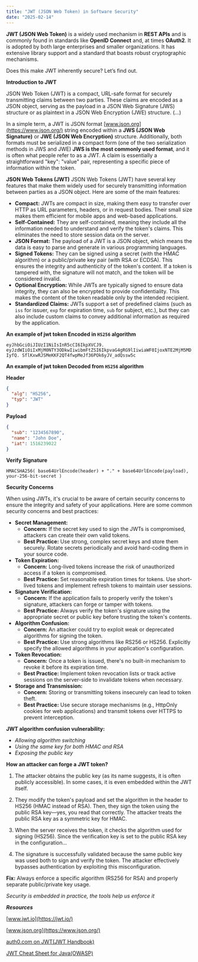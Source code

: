 ```yaml
---
title: "JWT (JSON Web Token) in Software Security"
date: "2025-02-14"
---
```


**JWT (JSON Web Token)** is a widely used mechanism in **REST APIs** and is commonly found in standards like **OpenID Connect** and, at times **OAuth2**. It is adopted by both large enterprises and smaller organizations. It has extensive library support and a standard that boasts robust cryptographic mechanisms. <br>

Does this make JWT inherently secure? Let’s find out.

**Introduction to JWT** <br>

JSON Web Token (JWT) is a compact, URL-safe format for securely transmitting claims between two parties. These claims are encoded as a JSON object, serving as the payload in a JSON Web Signature (JWS) structure or as plaintext in a JSON Web Encryption (JWE) structure. (…)

In a simple term, a JWT is JSON format [www.json.org](https://www.json.org/) string encoded within a **JWS (JSON Web Signature)** or **JWE (JSON Web Encryption)** structure. Additionally, both formats must be serialized in a compact form (one of the two serialization methods in JWS and JWE) **JWS is the most commonly used format**, and it is often what people refer to as a JWT. A claim is essentially a straightforward "key": "value" pair, representing a specific piece of information within the token. <br>

**JSON Web Tokens (JWT)** JSON Web Tokens (JWT) have several key features that make them widely used for securely transmitting information between parties as a JSON object. Here are some of the main features:

- **Compact:** JWTs are compact in size, making them easy to transfer over HTTP as URL parameters, headers, or in request bodies. Their small size makes them efficient for mobile apps and web-based applications.
- **Self-Contained:** They are self-contained, meaning they include all the information needed to understand and verify the token's claims. This eliminates the need to store session data on the server.
- **JSON Format:** The payload of a JWT is a JSON object, which means the data is easy to parse and generate in various programming languages.
- **Signed Tokens:** They can be signed using a secret (with the HMAC algorithm) or a public/private key pair (with RSA or ECDSA). This ensures the integrity and authenticity of the token's content. If a token is tampered with, the signature will not match, and the token will be considered invalid.
- **Optional Encryption:** While JWTs are typically signed to ensure data integrity, they can also be encrypted to provide confidentiality. This makes the content of the token readable only by the intended recipient.
- **Standardized Claims:** JWTs support a set of predefined claims (such as `iss` for issuer, `exp` for expiration time, `sub` for subject, etc.), but they can also include custom claims to convey additional information as required by the application.

**An example of jwt token Encoded in `HS256` algorithm** <br>

`eyJhbGciOiJIUzI1NiIsInR5cCI6IkpXVCJ9.
eyJzdWIiOiIxMjM0NTY3ODkwIiwibmFtZSI6IkpvaG4gRG9lIiwiaWF0IjoxNTE2MjM5MDIyfQ.
SflKxwRJSMeKKF2QT4fwpMeJf36POk6yJV_adQssw5c`

**An example of jwt token Decoded from `HS256` algorithm** <br>

**Header** <br>

```json
{
  "alg": "HS256",
  "typ": "JWT"
}
```

**Payload**

```json
{
  "sub": "1234567890",
  "name": "John Doe",
  "iat": 1516239022
}
```

**Verify Signature** <br>

`HMACSHA256(
  base64UrlEncode(header) + "." +
  base64UrlEncode(payload),
your-256-bit-secret
)`

**Security Concerns** <br>

When using JWTs, it's crucial to be aware of certain security concerns to ensure the integrity and safety of your applications. Here are some common security concerns and best practices:

- **Secret Management:**
  - **Concern:** If the secret key used to sign the JWTs is compromised, attackers can create their own valid tokens.
  - **Best Practice:** Use strong, complex secret keys and store them securely. Rotate secrets periodically and avoid hard-coding them in your source code.
- **Token Expiration:**
  - **Concern:** Long-lived tokens increase the risk of unauthorized access if a token is compromised.
  - **Best Practice:** Set reasonable expiration times for tokens. Use short-lived tokens and implement refresh tokens to maintain user sessions.
- **Signature Verification:**
  - **Concern:** If the application fails to properly verify the token's signature, attackers can forge or tamper with tokens.
  - **Best Practice:** Always verify the token's signature using the appropriate secret or public key before trusting the token's contents.
- **Algorithm Confusion:**
  - **Concern:** An attacker could try to exploit weak or deprecated algorithms for signing the token.
  - **Best Practice:** Use strong algorithms like RS256 or HS256. Explicitly specify the allowed algorithms in your application's configuration.
- **Token Revocation:**
  - **Concern:** Once a token is issued, there's no built-in mechanism to revoke it before its expiration time.
  - **Best Practice:** Implement token revocation lists or track active sessions on the server-side to invalidate tokens when necessary.
- **Storage and Transmission:**
  - **Concern:** Storing or transmitting tokens insecurely can lead to token theft.
  - **Best Practice:** Use secure storage mechanisms (e.g., HttpOnly cookies for web applications) and transmit tokens over HTTPS to prevent interception.

**JWT algorithm confusion vulnerability:**

- _Allowing algorithm switching_
- _Using the same key for both HMAC and RSA_
- _Exposing the public key_ <br>

**How an attacker can forge a JWT token?** <br>

1. The attacker obtains the public key (as its name suggests, it is often publicly accessible). In some cases, it is even embedded within the JWT itself.

2. They modify the token's payload and set the algorithm in the header to HS256 (HMAC instead of RSA). Then, they sign the token using the public RSA key—yes, you read that correctly. The attacker treats the public RSA key as a symmetric key for HMAC.

3. When the server receives the token, it checks the algorithm used for signing (HS256). Since the verification key is set to the public RSA key in the configuration...

4. The signature is successfully validated because the same public key was used both to sign and verify the token. The attacker effectively bypasses authentication by exploiting this misconfiguration.

**Fix:** Always enforce a specific algorithm (RS256 for RSA) and properly separate public/private key usage.

_Security is embedded in practice, the tools help us enforce it_

**_Resources_** <br>

[www.jwt.io](https://jwt.io/) <br>

[www.json.org](https://www.json.org/) <br>

[auth0.com on JWT(JWT Handbook)](https://auth0.com/resources/ebooks/jwt-handbook) <br>

[JWT Cheat Sheet for Java(OWASP)](<https://www.owasp.org/index.php/JSON_Web_Token_(JWT)_Cheat_Sheet_for_Java>) <br>

